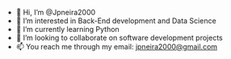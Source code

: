 - 👋 Hi, I’m @Jpneira2000
- 👀 I’m interested in Back-End development and Data Science
- 🌱 I’m currently learning Python
- 💞️ I’m looking to collaborate on software development projects
- 📫 You reach me through my email: jpneira2000@gmail.com

<!---
Jpneira2000/Jpneira2000 is a ✨ special ✨ repository because its `README.md` (this file) appears on your GitHub profile.
You can click the Preview link to take a look at your changes.
--->
